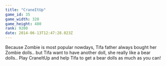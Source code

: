 ```yaml
---
title: "CraneItUp"
game_id: 35
game_width: 320
game_height: 480
rank: 9200
date: 2014-06-13T12:47:28.023Z
---
```

Because Zombie is most popular nowdays, Tifa father always bought her Zombie dolls..
but Tifa want to have another doll, she really like a bear dolls..
Play CraneItUp and help Tifa to get a bear dolls as much as you can!